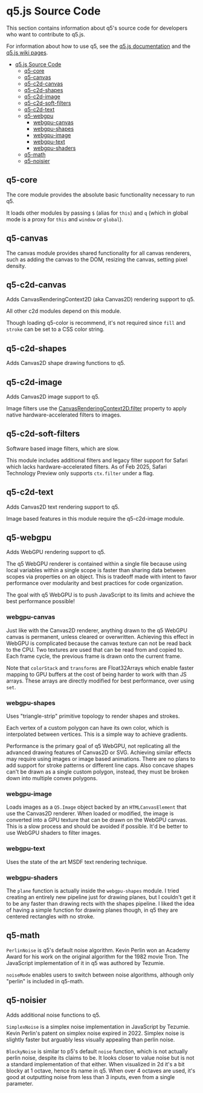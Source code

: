 # q5.js Source Code

This section contains information about q5's source code for developers who want to contribute to q5.js.

For information about how to use q5, see the [q5.js documentation](https://q5js.org/learn) and the [q5.js wiki pages](https://github.com/q5js/q5.js/wiki).

- [q5.js Source Code](#q5js-source-code)
  - [q5-core](#q5-core)
  - [q5-canvas](#q5-canvas)
  - [q5-c2d-canvas](#q5-c2d-canvas)
  - [q5-c2d-shapes](#q5-c2d-shapes)
  - [q5-c2d-image](#q5-c2d-image)
  - [q5-c2d-soft-filters](#q5-c2d-soft-filters)
  - [q5-c2d-text](#q5-c2d-text)
  - [q5-webgpu](#q5-webgpu)
    - [webgpu-canvas](#webgpu-canvas)
    - [webgpu-shapes](#webgpu-shapes)
    - [webgpu-image](#webgpu-image)
    - [webgpu-text](#webgpu-text)
    - [webgpu-shaders](#webgpu-shaders)
  - [q5-math](#q5-math)
  - [q5-noisier](#q5-noisier)

## q5-core

The core module provides the absolute basic functionality necessary to run q5.

It loads other modules by passing `$` (alias for `this`) and `q` (which in global mode is a proxy for `this` and `window` or `global`).

## q5-canvas

The canvas module provides shared functionality for all canvas renderers, such as adding the canvas to the DOM, resizing the canvas, setting pixel density.

## q5-c2d-canvas

Adds CanvasRenderingContext2D (aka Canvas2D) rendering support to q5.

All other c2d modules depend on this module.

Though loading q5-color is recommend, it's not required since `fill` and `stroke` can be set to a CSS color string.

## q5-c2d-shapes

Adds Canvas2D shape drawing functions to q5.

## q5-c2d-image

Adds Canvas2D image support to q5.

Image filters use the [CanvasRenderingContext2D.filter](https://developer.mozilla.org/en-US/docs/Web/API/CanvasRenderingContext2D/filter) property to apply native hardware-accelerated filters to images.

## q5-c2d-soft-filters

Software based image filters, which are slow.

This module includes additional filters and legacy filter support for Safari which lacks hardware-accelerated filters. As of Feb 2025, Safari Technology Preview only supports `ctx.filter` under a flag.

## q5-c2d-text

Adds Canvas2D text rendering support to q5.

Image based features in this module require the q5-c2d-image module.

## q5-webgpu

Adds WebGPU rendering support to q5.

The q5 WebGPU renderer is contained within a single file because using local variables within a single scope is faster than sharing data between scopes via properties on an object. This is tradeoff made with intent to favor performance over modularity and best practices for code organization.

The goal with q5 WebGPU is to push JavaScript to its limits and achieve the best performance possible!

### webgpu-canvas

Just like with the Canvas2D renderer, anything drawn to the q5 WebGPU canvas is permanent, unless cleared or overwritten. Achieving this effect in WebGPU is complicated because the canvas texture can not be read back to the CPU. Two textures are used that can be read from and copied to. Each frame cycle, the previous frame is drawn onto the current frame.

Note that `colorStack` and `transforms` are Float32Arrays which enable faster mapping to GPU buffers at the cost of being harder to work with than JS arrays. These arrays are directly modified for best performance, over using `set`.

### webgpu-shapes

Uses "triangle-strip" primitive topology to render shapes and strokes.

Each vertex of a custom polygon can have its own color, which is interpolated between vertices. This is a simple way to achieve gradients.

Performance is the primary goal of q5 WebGPU, not replicating all the advanced drawing features of Canvas2D or SVG. Achieving similar effects may require using images or image based animations. There are no plans to add support for stroke patterns or different line caps. Also concave shapes can't be drawn as a single custom polygon, instead, they must be broken down into multiple convex polygons.

### webgpu-image

Loads images as a `Q5.Image` object backed by an `HTMLCanvasElement` that use the Canvas2D renderer. When loaded or modified, the image is converted into a GPU texture that can be drawn on the WebGPU canvas. This is a slow process and should be avoided if possible. It'd be better to use WebGPU shaders to filter images.

### webgpu-text

Uses the state of the art MSDF text rendering technique.

### webgpu-shaders

The `plane` function is actually inside the `webgpu-shapes` module. I tried creating an entirely new pipeline just for drawing planes, but I couldn't get it to be any faster than drawing rects with the shapes pipeline. I liked the idea of having a simple function for drawing planes though, in q5 they are centered rectangles with no stroke.

## q5-math

`PerlinNoise` is q5's default noise algorithm. Kevin Perlin won an Academy Award for his work on the original algorithm for the 1982 movie Tron. The JavaScript implementation of it in q5 was authored by Tezumie.

`noiseMode` enables users to switch between noise algorithms, although only "perlin" is included in q5-math.

## q5-noisier

Adds additional noise functions to q5.

`SimplexNoise` is a simplex noise implementation in JavaScript by Tezumie. Kevin Perlin's patent on simplex noise expired in 2022. Simplex noise is slightly faster but arguably less visually appealing than perlin noise.

`BlockyNoise` is similar to p5's default `noise` function, which is not actually perlin noise, despite its claims to be. It looks closer to value noise but is not a standard implementation of that either. When visualized in 2d it's a bit blocky at 1 octave, hence its name in q5. When over 4 octaves are used, it's good at outputting noise from less than 3 inputs, even from a single parameter.
